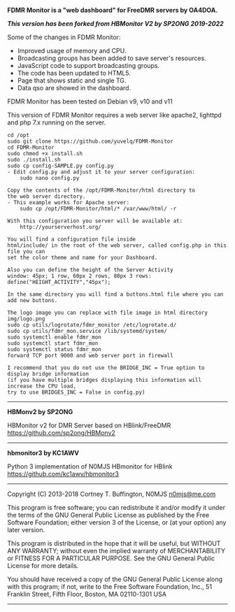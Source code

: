 **FDMR Monitor is a "web dashboard" for FreeDMR servers by OA4DOA.**

***This version has been forked from HBMonitor V2 by SP2ONG 2019-2022***

Some of the changes in FDMR Monitor:
- Improved usage of memory and CPU.
- Broadcasting groups has been added to save server's resources.
- JavaScript code to support broadcasting groups.
- The code has been updated to HTML5.
- Page that shows static and single TG.
- Data qso are showed in the dashboard.


FDMR Monitor has been tested on Debian v9, v10 and v11

This version of FDMR Monitor requires a web server like apache2, lighttpd and 
php 7.x running on the server.

    cd /opt
    sudo git clone https://github.com/yuvelq/FDMR-Monitor
    cd FDMR-Monitor
    sudo chmod +x install.sh
    sudo ./install.sh
    sudo cp config-SAMPLE.py config.py
    - Edit config.py and adjust it to your server configuration:
        sudo nano config.py

    Copy the contents of the /opt/FDMR-Monitor/html directory to 
    the web server directory.
    - This example works for Apache server:
        sudo cp /opt/FDMR-Monitor/html/* /var/www/html/ -r

    With this configuration you server will be available at:
        http://yourserverhost.org/

    You will find a configuration file inside 
    html/include/ in the root of the web server, called config.php in this file you can  
    set the color theme and name for your Dashboard.
    
    Also you can define the height of the Server Activity 
    window: 45px; 1 row, 60px 2 rows, 80px 3 rows:
    define("HEIGHT_ACTIVITY","45px");

    In the same directory you will find a buttons.html file where you can add new buttons.
    
    The logo image you can replace with file image in html directory  img/logo.png
    sudo cp utils/logrotate/fdmr_monitor /etc/logrotate.d/
    sudo cp utils/fdmr_mon.service /lib/systemd/system/
    sudo systemctl enable fdmr_mon
    sudo systemctl start fdmr_mon
    sudo systemctl status fdmr_mon
    forward TCP port 9000 and web server port in firewall
        
    I recommend that you do not use the BRIDGE_INC = True option to display bridge information 
    (if you have multiple bridges displaying this information will increase the CPU load, 
    try to use BRIDGES_INC = False in config.py) 
    

---

**HBMonv2 by SP2ONG**

HBMonitor v2 for DMR Server based on HBlink/FreeDMR https://github.com/sp2ong/HBMonv2 

---

**hbmonitor3 by KC1AWV**

Python 3 implementation of N0MJS HBmonitor for HBlink https://github.com/kc1awv/hbmonitor3 

---

Copyright (C) 2013-2018  Cortney T. Buffington, N0MJS <n0mjs@me.com>

This program is free software; you can redistribute it and/or modify it under the terms of the GNU General Public License as published by the Free Software Foundation; either version 3 of 
the License, or (at your option) any later version.

This program is distributed in the hope that it will be useful, but WITHOUT ANY WARRANTY; without even the implied warranty of MERCHANTABILITY or FITNESS FOR A PARTICULAR PURPOSE. See the 
GNU General Public License for more details.

You should have received a copy of the GNU General Public License along with this program; if not, write to the Free Software Foundation, Inc., 51 Franklin Street, Fifth Floor, Boston, MA 
02110-1301  USA

---
